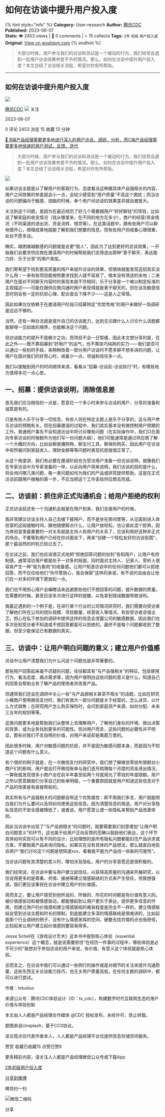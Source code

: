 # 如何在访谈中提升用户投入度
{% hint style="info" %}
**Category:** User-research
**Author:** [腾讯CDC](https://www.woshipm.com/u/178575)
**Published:** 2023-06-07  
**Stats:** 👁️ 2453 views | 💬 0 comments | ⭐ 15 collects
**Tags:** `2年` `初级` `用户投入度`
**Original:** [View on woshipm.com](https://www.woshipm.com/user-research/5842821.html)
{% endhint %}
> 大部分时候，用户参与我们的访谈和测试是一个被动的行为，我们经常会遇到一批用户访谈效果参差不齐的情况。那么，如何在访谈中提升用户投入度？本文总结了访谈相关流程，希望对你有所帮助。

---

## 如何在访谈中提升用户投入度

[![](https://image.woshipm.com/wp-files/2016/12/7kjhx1gt26OgIdXxqEHg.jpeg!/both/72x72)](https://www.woshipm.com/u/178575)

[腾讯CDC](https://www.woshipm.com/u/178575) ![](https://static.woshipm.com/tag/1122_1@2x.png) 关注

2023-06-07

0 评论 2453 浏览 15 收藏 13 分钟

[🔗 B端产品经理需要更多地进行深入的用户访谈、调研、分析，而C端产品经理需要更多地快速的用户测试、反馈、迭代](https://ke.qidianla.com/courses/bcpm)

> 大部分时候，用户参与我们的访谈和测试是一个被动的行为，我们经常会遇到一批用户访谈效果参差不齐的情况。那么，如何在访谈中提升用户投入度？本文总结了访谈相关流程，希望对你有所帮助。

![](https://image.woshipm.com/2023/04/13/8b7e302a-d9eb-11ed-a6e8-00163e0b5ff3.jpg)

如果访谈主题是以了解用户的客观行为、态度看法这种跟具体产品强相关的内容，用户之间效果的参差就会小一点，会较少感受到“用户质量”不高这个困扰；而当访谈的问题偏向于敏感、烧脑的时候，单个用户间访谈的效果差异就会被放大。

关注到这个问题，是因为在最近经历了好几个需要跟用户“好好聊钱”的项目，比如说了解家庭的收支情况（钱从哪里来，在不同的地方花多少），商户的经营/资金情况（不同渠道的进出货、资金流转、借贷等）。在这类话题中，跟有些用户可以聊地很开心，顺理成章地就能了解到我们想要的信息，而有些用户则戒备心理很重，处处不愿多谈。

确实，越困难越敏感的问题就是会更“挑人”，因此为了达到更好的访谈效果，一开始我们会要求供应商在邀请用户的时候帮助我们去筛选出那种“善于聊天、表达能力好、乐于分享”的用户类型。

我们寄希望于找到更高质量的用户来提升访谈的效果，但很快就能发现这招其实没什么用：一来有些项目能按照要求找到人就不容易了，根本没有筛选的余地；二来用户在面对不同聊天内容时的表现本就不尽相同，乐于分享是一个难以制定标准的主观描述——可能在跟供应商沟通时用户表现得就是善于聊天的，但在谈及敏感信息时则会有一定的抗拒心理、配合度会下降不少——这是人之常情。

因此如果仅仅依赖于在邀请用户阶段只招募特定“优势性格”的用户来做好一场调研是远远不够的。

当然，还有一种办法就是提升自己的访谈能力，达到无论跟什么人讨论什么话题都能聊得一见如故的境界，也能解决这个问题。

但访谈能力的提升不是朝夕之功，而项目不会一日暂缓，因此本文想分享的是，在此之外——既不靠招募到“好用户”的运气，也不靠技巧纯熟的实力——我们是否可以通过一些别的手段，来稍稍改善一部分用户访谈时不愿多聊不想多讲的问题，让用户在面对我们的好奇心时，戒备少一点，坦诚和信任多一点。

我们以接触到用户的时间顺序来讲，看看从“招募-访谈前-访谈执行”时，有哪些地方值得多花一点心思。

## 一、招募：提供访谈说明，消除信息差

首先我们应当相信的一点是，愿意花一个多小时来参与访谈的用户，分享的准备和诚意是有的。

只是有些人乐于分享一切信息，有些人则在特定主题上是乐于分享的，这与用户参与访谈的预期有关。但在招募邀请的过程中，我们其实基本没有做控制用户预期的工作。普通用户事先不会知道访谈中将讨论哪些问题（在实际操作中，我们只在面向专家访谈的时候额外为他们写一份问题大纲），他们可能通常是通过供应商了解一个大概的方向，比如会聊直播购物、聊支付工具，聊保险购买，因此用户在访谈中突然被问到家庭收入，理财金额等等问题时表现抗拒就很正常了。

从这个角度讲，我们有必要在邀请阶段也为受访用户准备一份访谈说明，就像我们在专家访谈中为专家准备的一样，以此向用户简单说明，我们访谈的目的是什么，将会询问哪几类问题，每一类问题如何为我们的产品或研究提供帮助。这是在正式访谈前跟用户接触的第一步，不应当把这个工作丢给供应商去完成。

## 二、访谈前：抓住非正式沟通机会；给用户拒绝的权利

正式访谈前还有一个沟通机会就是在用户到来，我们去接用户的时候。

我非常建议访谈主持人自己去楼下接用户，而不是坐在房间里等，从见面到进入体验室的这段接触时间，跟他随便聊点什么，让用户放轻松，也让彼此混个脸熟，因为体验室里最重要的一对关系就是主持人和用户的关系了，应该利用好这种非正式的场合。不要等到用户已经在你对面坐下，再来”创建一个轻松友好的访谈氛围“，那个最自然的时机已经过去了。

在访谈之前，我们也应该很正式地把“拒绝回答问题的权利”告知用户，让用户有控制感。通常深访用户都是处于一对多的局面，同时面对主持人、记录人、旁听人很容易产生一种“我为鱼肉”的戒备感。让用户知道访谈中的任何问题他们都可以拒绝回答，而不仅仅给他们“你尽管放心，我会保密”这样的承诺，有不说的自由会让他们在一对多的环境下更放松一点。

我们也不用担心用户会编瞎话来逃避那些他们不想回答的问题，提升数据的质量。在需要的时候，甚至应该多次进行这样的提醒，以免拿到错误数据导致误判。

我最近遇到的一个例子是，在进行某个行业的公司情况研究时，我们需要向受访者了解他们所在公司的团队规模、项目数量、经营收入等情况，有些受访者会很忐忑，担心在私下参加的调研中提供这样的信息会泄露公司的敏感数据，因此我们也多次告知受访者不知道或不想回答都是可以拒绝的，最终不是每个问题都收到了数据，但至少能保证已有数据的真实。

## 三、访谈中：让用户明白问题的意义；建立用户价值感

访谈中让用户清楚我们为什么问这个问题也是非常重要的。

那些用户回答起来毫不迟疑的问题，往往都具有“与产品强相关”的特征，包括使用行为、看法态度、痛点需求等，因为用户很明白这些问题的意义是什么，知道自己的回答会帮助业务了解产品的使用者并改善产品。

但通常我们还会在调研中关心一些“与产品弱相关甚至不相关“的话题，比如在研究小微商户使用微信支付时，我们有很大一部分问题是关于经营的，怎么进货、以什么方式销售；在研究用户怎么购买保险时，会问到家庭资产来源、如何分配、未来三五年的规划等等。

这类问题更多地是帮助我们从整体上去理解用户，了解他们身处的环境、做出决策的背景、或为业务找到更多的可能性。但对用户而言，这些问题的必要性并不明显，那些对我们不言自明的价值，对用户来说却是离题万里的。

因此很多时候，用户对敏感问题的抗拒，并不是因为敏感问题本身，而是因为不知道这个问题有什么意义。

有个很好的例子就是，在一次微信支付的研究中，我们想了解微信零钱年限额对小商户们的影响，用户就会打开微信账单与我们逐月梳理每个月度的资金进出情况，一算账就发现很多小商户会在前半年甚至前两个月就用光了零钱的年度限额。用户之所以愿意跟我们分享自己的账单明细，一个重要原因就是用户知道这些信息对于产品的改善是有直接帮助的。

其实所有与产品强相关的问题都自带这个优势属性：即不用我们多言，用户就能明白我们为什么要问以及将如何使用这些信息。因为清楚信息的用途，用户对分享隐私信息的不安全感被降低了，或者说，用户愿意让渡一些隐私来帮助产品改善体验。

因此当访谈中出现了”与产品弱相关“的问题时，就要需要我们刻意增加“让用户明白问题意义”的环节，这也属于给用户正向反馈的范畴以鼓励他们表达，这个环节具体如何实现可以有不同的设计，比较理想的是所有隐私问题都能扣住产品诉求或方案，不要脱离产品来询问隐私，如果实在没有具体的产品想法，那么就直白地告诉用户“我们讨论这个问题是想知道xxx，看看能不能为产品找一些新的可能性”。

当访谈问题有其清楚的意义时，哪怕涉及隐私，用户的分享意愿还是很积极的。

我们经常说，在访谈中要与用户建立起信任，以获得高质量的沟通来开展研究，以往说得更多的是尊重、共情、接纳等建立情感联结的方式来产生信任，但我想强调，我们更应该重视在访谈中建立用户的价值感。

简而言之，要让用户感受到他所说的、所做的、所花的时间都是有价值有意义的。被价值感驱动和被情感驱动，都能够起到让用户更乐于表达，提供更多信息的作用，但建立用户的价值感和建立情感联结的难易程度是完全不一样的，建立情感联结会受到访谈主题和时长的限制，到底能建立多深的情感联结是很难讲的，比如前面那个行业调研的例子，没有什么情感发挥的空间，硬要去找共情的点也很奇怪，比较起来让用户建立起价值感则要容易得多。

Jesse Schell在《游戏设计艺术》这本书中提到核心体验（essential experience）这个概念，就是说需要抓住“在经历一件事的过程中，哪些体验是必不可少的”我想对于参加访谈的用户来说，有价值、有意义这个体验就是核心体验。

总而言之，在访谈中我们可以通过一些例行的操作或是对细节的关注来提升沟通质量，这些东西无关访谈能力技巧，也无关用户质量高低，在任何主题的调研中，都可以进行尝试。

作者：lotusluo

来源公众号：腾讯CDC体验设计（ID：tx\_cdc），构建数字时代互联网生态的用户价值与体验创新

本文由人人都是产品经理合作媒体 @CDC 授权发布，未经许可，禁止转载。

题图来自Unsplash，基于CC0协议。

该文观点仅代表作者本人，人人都是产品经理平台仅提供信息存储空间服务。

赞赏 收藏已收藏15 点赞已赞6

更多精彩内容，请关注人人都是产品经理微信公众号或下载App

[2年](https://www.woshipm.com/tag/2%e5%b9%b4)[初级](https://www.woshipm.com/tag/%e5%88%9d%e7%ba%a7)[用户投入度](https://www.woshipm.com/tag/%e7%94%a8%e6%88%b7%e6%8a%95%e5%85%a5%e5%ba%a6)

[分享到微博](https://service.weibo.com/share/share.php?appkey=2775287854&title=如何在访谈中提升用户投入度&url=https://www.woshipm.com/user-research/5842821.html&pic=https://image.woshipm.com/2023/04/13/8b7e302a-d9eb-11ed-a6e8-00163e0b5ff3.jpg)

微信扫一扫

![微信二维码](https://api.pwmqr.com/qrcode/create/?url=https://www.woshipm.com/user-research/5842821.html)

分享